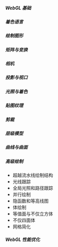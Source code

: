 ##### WebGL 基础

##### 着色语言

##### 绘制图形

##### 矩阵与变换

##### 相机

##### 投影与视口

##### 光照与着色

##### 贴图纹理

##### 剪裁

##### 层级模型

##### 曲线与曲面

##### 高级绘制

- 超越流水线绘制结构
- 光线跟踪
- 全局光照和路径跟踪
- 并行绘制
- 隐函数和等高线图
- 体绘制
- 等值面与不仅立方体
- 不仅四面体
- 网格简化

##### WebGL 性能优化
